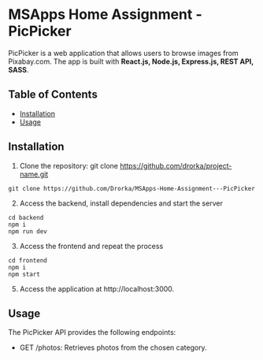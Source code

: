 # MSApps Home Assignment - PicPicker

PicPicker is a web application that allows users to browse images from Pixabay.com.
The app is built with **React.js, Node.js, Express.js, REST API, SASS**.

## Table of Contents

- [Installation](#installation)
- [Usage](#usage)

## Installation

1. Clone the repository: git clone https://github.com/drorka/project-name.git

```
git clone https://github.com/Drorka/MSApps-Home-Assignment---PicPicker
```

2. Access the backend, install dependencies and start the server

```
cd backend
npm i
npm run dev
```

3. Access the frontend and repeat the process

```
cd frontend
npm i
npm start
```

5. Access the application at http://localhost:3000.

## Usage

The PicPicker API provides the following endpoints:

- GET /photos: Retrieves photos from the chosen category.
